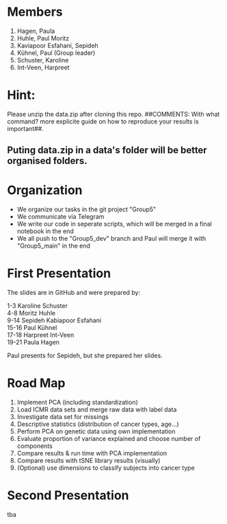 # Members
1. Hagen, Paula
2. Huhle, Paul Moritz  
3. Kaviapoor Esfahani, Sepideh
4. Kühnel, Paul (Group leader)
5. Schuster, Karoline
6. Int-Veen, Harpreet


# Hint:

Please unzip the data.zip after cloning this repo. ##COMMENTS: With what command? more explicite guide on how to reproduce your results is important##.

## Puting data.zip in a data's folder will be better organised folders.


# Organization
- We organize our tasks in the git project "Group5"
- We communicate via Telegram
- We write our code in seperate scripts, which will be merged in a final notebook in the end
- We all push to the "Group5_dev" branch and Paul will merge it with "Group5_main" in the end   


# First Presentation
The slides are in GitHub and were prepared by:

1-3 Karoline Schuster  
4-8 Moritz Huhle  
9-14 Sepideh Kabiapoor Esfahani   
15-16 Paul Kühnel  
17-18 Harpreet Int-Veen  
19-21 Paula Hagen  

Paul presents for Sepideh, but she prepared her slides.  


# Road Map
1. Implement PCA (including standardization)
2. Load ICMR data sets and merge raw data with label data
3. Investigate data set for missings
4. Descriptive statistics (distribution of cancer types, age…)
5. Perform PCA on genetic data using own implementation
6. Evaluate proportion of variance explained and choose number of components
7. Compare results & run time with PCA implementation
8. Compare results with tSNE library results (visually)
9. (Optional) use dimensions to classify subjects into cancer type


# Second Presentation
tba
